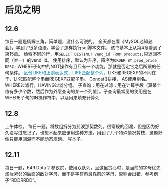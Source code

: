 # 后见之明

## 12.6

每日一题是杨辉三角，简单题，没什么可说的。
全天都在看《MySQL必知必会》，学到了很多语法。学会了怎样执行sql脚本文件。
该书基本上从第4章看到了第15章。
检索不同的行，用`SELECT DISTINCT vend_id FROM products;`只返回不同（唯一）的vend_id。
使用排序，默认为升序，降序为`ORDER BY prod_price DESC;`
WHERE子句中的NOT操作有且只有一个功能，那就是否定它之后所跟的任何条件。
<font color=#1685a9>区分LIKE和正则表达式，LIKE匹配整个列。</font>LIKE和REGEXP的不同在于，LIKE匹配整个串而REGEXP匹配子串。
Concat()拼接， AS使用别名。WHERE过滤行，HAVING过滤分组。
子查询：用在过滤；用在计算字段（算某个值有多少个数，然后作为外层查询的某一个列值）。子查询最常见的使用是在WHERE子句的IN操作符中，以及用来填充计算列

## 12.8

上午体检。
每日一题，将数组拆分为斐波那契数列。很常规的回溯，但是因为好久没写过忘记了，也想不起来应该用这种方法。用到了几个特殊情况剪枝，这题好像只能用回溯而不能动态规划。
写本子。

## 12.11

每日一题，649.Dota 2 参议院，使用双队列，且这里贪心时，是当前的字母优先淘汰紧邻的后面的敌对字母，而不是字符串最靠前的字母，否则会出错，参考例子“RDDRRDD”。